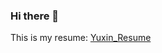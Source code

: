 ### Hi there 👋

This is my resume: [Yuxin_Resume](https://github.com/YuxinWang2020/YuxinWang2020/blob/468e43e12c207065f07d0c0416ab1e4d6313a8b1/Yuxin_Resume.pdf)

<!--
**YuxinWang2020/YuxinWang2020** is a ✨ _special_ ✨ repository because its `README.md` (this file) appears on your GitHub profile.

Here are some ideas to get you started:

- 🔭 I’m currently working on ...
- 🌱 I’m currently learning ...
- 👯 I’m looking to collaborate on ...
- 🤔 I’m looking for help with ...
- 💬 Ask me about ...
- 📫 How to reach me: ...
- 😄 Pronouns: ...
- ⚡ Fun fact: ...
-->
